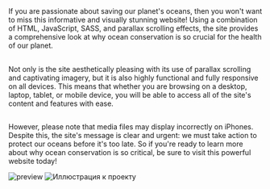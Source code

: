 ##
If you are passionate about saving our planet's oceans, then you won't want to miss this informative and visually stunning website! Using a combination of HTML, JavaScript, SASS, and parallax scrolling effects, the site provides a comprehensive look at why ocean conservation is so crucial for the health of our planet.
##
Not only is the site aesthetically pleasing with its use of parallax scrolling and captivating imagery, but it is also highly functional and fully responsive on all devices. This means that whether you are browsing on a desktop, laptop, tablet, or mobile device, you will be able to access all of the site's content and features with ease.
##
However, please note that media files may display incorrectly on iPhones. Despite this, the site's message is clear and urgent: we must take action to protect our oceans before it's too late. So if you're ready to learn more about why ocean conservation is so critical, be sure to visit this powerful website today!

![preview](https://github.com/Inna-Mykytiuk/Ocean/blob/main/image/11.jpg)
![Иллюстрация к проекту](https://github.com/Inna-Mykytiuk/Ocean/raw/main/image/11.jpg)
